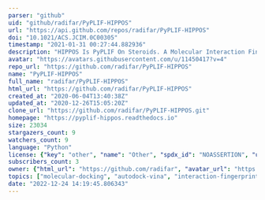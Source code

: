 ```yaml
---
parser: "github"
uid: "github/radifar/PyPLIF-HIPPOS"
url: "https://api.github.com/repos/radifar/PyPLIF-HIPPOS"
doi: "10.1021/ACS.JCIM.0C00305"
timestamp: "2021-01-31 00:27:44.882936"
description: "HIPPOS Is PyPLIF On Steroids. A Molecular Interaction Fingerprinting Tool for Docking Results of Autodock Vina and PLANTS"
avatar: "https://avatars.githubusercontent.com/u/11450417?v=4"
repo_url: "https://github.com/radifar/PyPLIF-HIPPOS"
name: "PyPLIF-HIPPOS"
full_name: "radifar/PyPLIF-HIPPOS"
html_url: "https://github.com/radifar/PyPLIF-HIPPOS"
created_at: "2020-06-04T13:40:38Z"
updated_at: "2020-12-26T15:05:20Z"
clone_url: "https://github.com/radifar/PyPLIF-HIPPOS.git"
homepage: "https://pyplif-hippos.readthedocs.io"
size: 23034
stargazers_count: 9
watchers_count: 9
language: "Python"
license: {"key": "other", "name": "Other", "spdx_id": "NOASSERTION", "url": null, "node_id": "MDc6TGljZW5zZTA="}
subscribers_count: 3
owner: {"html_url": "https://github.com/radifar", "avatar_url": "https://avatars.githubusercontent.com/u/11450417?v=4", "login": "radifar", "type": "User"}
topics: ["molecular-docking", "autodock-vina", "interaction-fingerprinting", "virtual-screening", "drug-discovery"]
date: "2022-12-24 14:19:45.806343"
---
```

